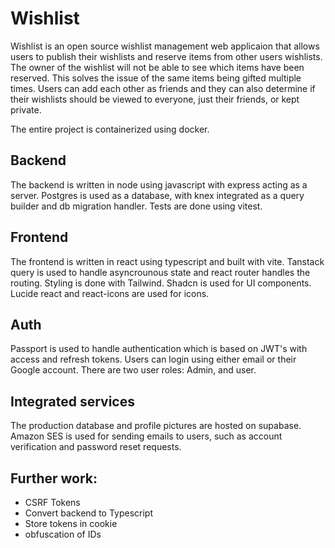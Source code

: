 # Wishlist

Wishlist is an open source wishlist management web applicaion that allows users to publish their wishlists and reserve items from other users wishlists. The owner of the wishlist will not be able to see which items have been reserved. This solves the issue of the same items being gifted multiple times. Users can add each other as friends and they can also determine if their wishlists should be viewed to everyone, just their friends, or kept private.

The entire project is containerized using docker.

## Backend

The backend is written in node using javascript with express acting as a server. Postgres is used as a database, with knex integrated as a query builder and db migration handler. Tests are done using vitest.

## Frontend

The frontend is written in react using typescript and built with vite. Tanstack query is used to handle asyncrounous state and react router handles the routing. Styling is done with Tailwind. Shadcn is used for UI components. Lucide react and react-icons are used for icons.

## Auth

Passport is used to handle authentication which is based on JWT's with access and refresh tokens. Users can login using either email or their Google account. There are two user roles: Admin, and user.

## Integrated services

The production database and profile pictures are hosted on supabase. Amazon SES is used for sending emails to users, such as account verification and password reset requests.

## Further work:

-   CSRF Tokens
-   Convert backend to Typescript
-   Store tokens in cookie
-   obfuscation of IDs
